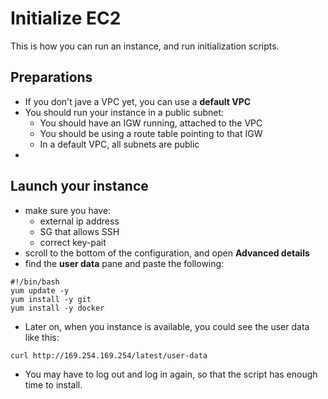 # Initialize EC2

This is how you can run an instance, and run initialization scripts.

## Preparations

- If you don't jave a VPC yet, you can use a **default VPC**
- You should run your instance in a public subnet:
  - You should have an IGW running, attached to the VPC
  - You should be using a route table pointing to that IGW
  - In a default VPC, all subnets are public
- 
## Launch your instance

- make sure you have:
  - external ip address
  - SG that allows SSH
  - correct key-pait
- scroll to the bottom of the configuration, and open **Advanced details**
- find the **user data** pane and paste the following:  
```
#!/bin/bash
yum update -y
yum install -y git
yum install -y docker
```
- Later on, when you instance is available, you could see the user data like this:  
```
curl http://169.254.169.254/latest/user-data
```
- You may have to log out and log in again, so that the script has enough time to install.